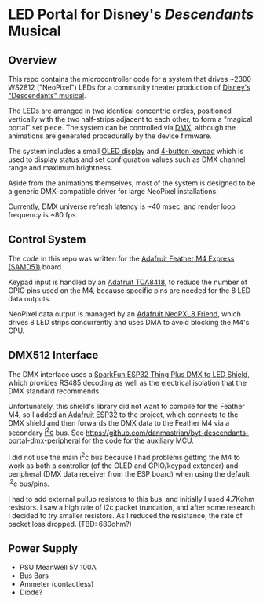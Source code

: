 # LED Portal for Disney's _Descendants_ Musical

## Overview

This repo contains the microcontroller code for a system that drives ~2300 WS2812 ("NeoPixel") LEDs
for a community theater production of [Disney's "Descendants" musical](https://www.mtishows.com/disneys-descendants-the-musical).

The LEDs are arranged in two identical concentric circles, positioned vertically with the two half-strips adjacent to each other, to form a "magical portal" set piece. The system can be controlled via
[DMX](https://en.wikipedia.org/wiki/DMX512), although the animations are generated procedurally by the device firmware.

The system includes a small [OLED display](https://www.amazon.com/dp/B08CDN5PSJ) and [4-button keypad](https://www.adafruit.com/product/1332) which is used to display status and set configuration values such as DMX channel range and maximum brightness.

Aside from the animations themselves, most of the system is designed to be a generic DMX-compatible driver for large NeoPixel installations.

Currently, DMX universe refresh latency is ~40 msec, and render loop frequency is ~80 fps.

## Control System

The code in this repo was written for the [Adafruit Feather M4 Express (SAMD51)](https://www.adafruit.com/product/3857) board.

Keypad input is handled by an [Adafruit TCA8418](https://www.adafruit.com/product/4918), to reduce the number of GPIO pins used on the M4,
because specific pins are needed for the 8 LED data outputs.

NeoPixel data output is managed by an [Adafruit NeoPXL8 Friend](https://www.adafruit.com/product/3975), which drives 8 LED strips concurrently
and uses DMA to avoid blocking the M4's CPU.

## DMX512 Interface

The DMX interface uses a [SparkFun ESP32 Thing Plus DMX to LED Shield](https://www.sparkfun.com/sparkfun-esp32-thing-plus-dmx-to-led-shield.html),
which provides RS485 decoding as well as the electrical isolation that the DMX standard recommends.

Unfortunately, this shield's library did not want
to compile for the Feather M4, so I added an [Adafruit ESP32](https://www.adafruit.com/product/3405) to the project, which connects to the
DMX shield and then forwards the DMX data to the Feather M4 via a secondary [i<sup>2</sup>c](https://en.wikipedia.org/wiki/I%C2%B2C) bus.
See https://github.com/danmastrian/byt-descendants-portal-dmx-peripheral for the code for the auxiliary MCU.

I did not use the main i<sup>2</sup>c bus because I had problems getting the M4 to work as both a controller (of the OLED and GPIO/keypad extender)
and peripheral (DMX data receiver from the ESP board) when using the default i<sup>2</sup>c bus/pins.

I had to add external pullup resistors to this bus, and initially I used 4.7Kohm resistors.
I saw a high rate of i2c packet truncation, and after some research I decided to try smaller resistors.
As I reduced the resistance, the rate of packet loss dropped. (TBD: 680ohm?)

## Power Supply

- PSU MeanWell 5V 100A
- Bus Bars
- Ammeter (contactless)
- Diode?



